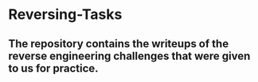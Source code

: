 # Reversing-Tasks
The repository contains the writeups of the reverse engineering challenges that were given to us for practice.
------------------------------------------------------------
